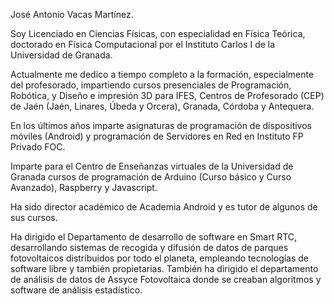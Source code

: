 José Antonio Vacas Martínez.

Soy Licenciado en Ciencias Físicas, con especialidad en Física Teórica, doctorado en Física Computacional por el Instituto Carlos I de la Universidad de Granada.

Actualmente me dedico a tiempo completo a la formación, especialmente del profesorado, impartiendo  cursos presenciales de Programación, Robótica, y Diseño e impresión 3D para IFES, Centros de Profesorado (CEP) de Jaén (Jaén, Linares, Úbeda y Orcera), Granada, Córdoba y Antequera.

En los últimos años imparte asignaturas de programación de dispositivos móviles (Android) y programación de Servidores en Red en Instituto FP Privado FOC.

Imparte para el Centro de Enseñanzas virtuales de la Universidad de Granada cursos de programación de Arduino (Curso básico y Curso Avanzado), Raspberry y Javascript.

Ha sido director académico de Academia Android y es tutor de algunos de sus cursos.

Ha dirigido el Departamento de desarrollo de software en Smart RTC, desarrollando sistemas de recogida y difusión de datos de parques fotovoltaicos distribuidos por todo el planeta, empleando tecnologías de software libre y también propietarias. También ha dirigido el departamento de análisis de datos de Assyce Fotovoltaica donde se creaban algoritmos y software de análisis estadístico.
